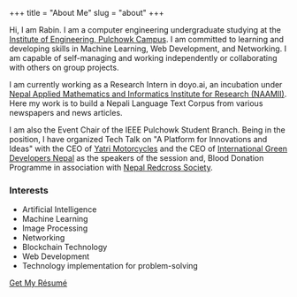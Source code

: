 +++
title = "About Me"
slug = "about"
+++

Hi, I am Rabin.
I am a computer engineering undergraduate studying at the [Institute of Engineering, Pulchowk Campus](https://pcampus.edu.np/).
I am committed to learning and developing skills in Machine Learning, Web Development, and Networking.
I am capable of self-managing and working independently or collaborating with others on group projects.

I am currently working as a Research Intern in doyo.ai, an incubation under [Nepal Applied Mathematics and Informatics Institute for Research (NAAMII)](https://www.naamii.com.np/).
Here my work is to build a Nepali Language Text Corpus from various newspapers and news articles.

I am also the Event Chair of the IEEE Pulchowk Student Branch.
Being in the position, I have organized Tech Talk on "A Platform for Innovations and Ideas" with the CEO of [Yatri Motorcycles](https://www.yatrimotorcycles.com/) and the CEO of [International Green Developers Nepal](http://greendevelopersnepal.com/) as the speakers of the
session and, Blood Donation Programme in association with [Nepal Redcross Society](https://nrcs.org/).

### Interests
* Artificial Intelligence
* Machine Learning
* Image Processing
* Networking
* Blockchain Technology
* Web Development
* Technology implementation for problem-solving

[Get My Résumé](/media/CV.pdf)
